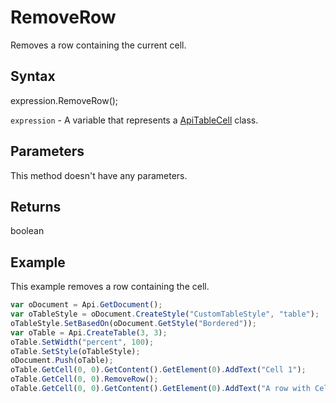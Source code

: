 # RemoveRow

Removes a row containing the current cell.

## Syntax

expression.RemoveRow();

`expression` - A variable that represents a [ApiTableCell](../ApiTableCell.md) class.

## Parameters

This method doesn't have any parameters.

## Returns

boolean

## Example

This example removes a row containing the cell.

```javascript
var oDocument = Api.GetDocument();
var oTableStyle = oDocument.CreateStyle("CustomTableStyle", "table");
oTableStyle.SetBasedOn(oDocument.GetStyle("Bordered"));
var oTable = Api.CreateTable(3, 3);
oTable.SetWidth("percent", 100);
oTable.SetStyle(oTableStyle);
oDocument.Push(oTable);
oTable.GetCell(0, 0).GetContent().GetElement(0).AddText("Cell 1");
oTable.GetCell(0, 0).RemoveRow();
oTable.GetCell(0, 0).GetContent().GetElement(0).AddText("A row with Cell 1 was removed.");
```
